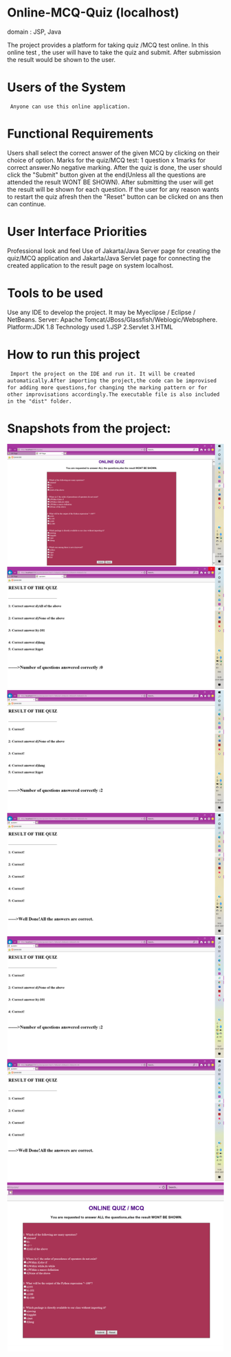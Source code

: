 # Online-MCQ-Quiz (localhost)
domain : JSP, Java

The project provides a platform for taking quiz /MCQ test online. In this online test , the user will have to take the quiz and submit. After submission the result would be shown to the user.

# Users of the System
     Anyone can use this online application.

# Functional Requirements
Users shall select the correct answer of the given MCQ by clicking on their choice of option.
Marks for the quiz/MCQ test: 1 question x 1marks for correct answer.No negative marking.
After the quiz is done, the user should click the "Submit" button given at the end(Unless all the questions are attended the result WONT BE SHOWN).
After submitting the user will get the result will be shown for each question.
If the user for any reason wants to restart the quiz afresh then the "Reset" button can be clicked on ans then can continue.
# User Interface Priorities
Professional look and feel
Use of Jakarta/Java Server page for creating the quiz/MCQ application and Jakarta/Java Servlet page for connecting the created application to the result page on system localhost.
# Tools to be used
Use any IDE to develop the project. It may be Myeclipse / Eclipse / NetBeans.
Server: Apache Tomcat/JBoss/Glassfish/Weblogic/Websphere.
Platform:JDK 1.8
Technology used
     1.JSP
     2.Servlet
     3.HTML

 # How to run this project
 
     Import the project on the IDE and run it. It will be created automatically.After importing the project,the code can be improvised for adding more questions,for changing the marking pattern or for other improvisations accordingly.The executable file is also included in the "dist" folder.
     
   # Snapshots from the project:
     
     
![Image of Yaktocat](https://github.com/KRoy118/Online-MCQ-Quiz/blob/main/2021-01-23%20(1).png)
![Image of Yaktocat](https://github.com/KRoy118/Online-MCQ-Quiz/blob/main/2021-01-23%20(2).png)
![Image of Yaktocat](https://github.com/KRoy118/Online-MCQ-Quiz/blob/main/2021-01-23%20(3).png)
![Image of Yaktocat](https://github.com/KRoy118/Online-MCQ-Quiz/blob/main/2021-01-23.png)
![Image of Yaktocat](https://github.com/KRoy118/Online-MCQ-Quiz/blob/main/2021-01-24%20(1).png)
![Image of Yaktocat](https://github.com/KRoy118/Online-MCQ-Quiz/blob/main/2021-01-24%20(2).png)
![Image of Yaktocat](https://github.com/KRoy118/Online-MCQ-Quiz/blob/main/2021-01-24.png)
